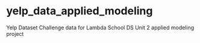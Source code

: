 # yelp_data_applied_modeling
Yelp Dataset Challenge data for Lambda School DS Unit 2 applied modeling project
